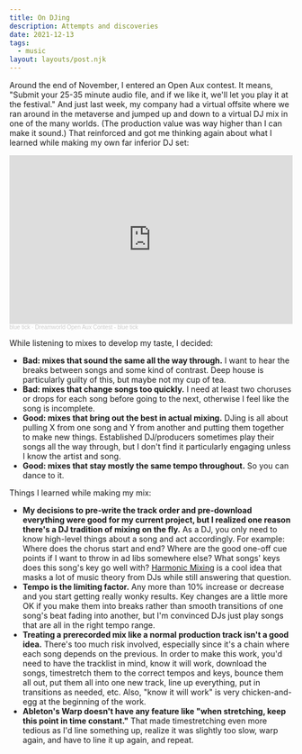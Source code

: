 ```yaml
---
title: On DJing
description: Attempts and discoveries
date: 2021-12-13
tags:
  - music
layout: layouts/post.njk
---
```


Around the end of November, I entered an Open Aux contest. It means, "Submit your 25-35 minute audio file, and if we like it, we'll let you play it at the festival." And just last week, my company had a virtual offsite where we ran around in the metaverse and jumped up and down to a virtual DJ mix in one of the many worlds. (The production value was way higher than I can make it sound.) That reinforced and got me thinking again about what I learned while making my own far inferior DJ set:

<iframe width="100%" height="300" scrolling="no" frameborder="no" allow="autoplay" src="https://w.soundcloud.com/player/?url=https%3A//api.soundcloud.com/tracks/1156703182&color=%23504c4c&auto_play=false&hide_related=true&show_comments=false&show_user=true&show_reposts=false&show_teaser=false&visual=true"></iframe><div style="font-size: 10px; color: #cccccc;line-break: anywhere;word-break: normal;overflow: hidden;white-space: nowrap;text-overflow: ellipsis; font-family: Interstate,Lucida Grande,Lucida Sans Unicode,Lucida Sans,Garuda,Verdana,Tahoma,sans-serif;font-weight: 100;"><a href="https://soundcloud.com/blueticksound" title="blue tick" target="_blank" style="color: #cccccc; text-decoration: none;">blue tick</a> · <a href="https://soundcloud.com/blueticksound/dreamworld-open-aux-contest-blue-tick" title="Dreamworld Open Aux Contest - blue tick" target="_blank" style="color: #cccccc; text-decoration: none;">Dreamworld Open Aux Contest - blue tick</a></div>

While listening to mixes to develop my taste, I decided:
* **Bad: mixes that sound the same all the way through.** I want to hear the breaks between songs and some kind of contrast. Deep house is particularly guilty of this, but maybe not my cup of tea.
* **Bad: mixes that change songs too quickly.** I need at least two choruses or drops for each song before going to the next, otherwise I feel like the song is incomplete.
* **Good: mixes that bring out the best in actual mixing.** DJing is all about pulling X from one song and Y from another and putting them together to make new things. Established DJ/producers sometimes play their songs all the way through, but I don't find it particularly engaging unless I know the artist and song.
* **Good: mixes that stay mostly the same tempo throughout.** So you can dance to it.

Things I learned while making my mix:
* **My decisions to pre-write the track order and pre-download everything were good for my current project, but I realized one reason there's a DJ tradition of mixing on the fly.** As a DJ, you only need to know high-level things about a song and act accordingly. For example: Where does the chorus start and end? Where are the good one-off cue points if I want to throw in ad libs somewhere else? What songs' keys does this song's key go well with? [Harmonic Mixing](https://mixedinkey.com/harmonic-mixing-guide/) is a cool idea that masks a lot of music theory from DJs while still answering that question.
* **Tempo is the limiting factor.** Any more than 10% increase or decrease and you start getting really wonky results. Key changes are a little more OK if you make them into breaks rather than smooth transitions of one song's beat fading into another, but I'm convinced DJs just play songs that are all in the right tempo range.
* **Treating a prerecorded mix like a normal production track isn't a good idea.** There's too much risk involved, especially since it's a chain where each song depends on the previous. In order to make this work, you'd need to have the tracklist in mind, know it will work, download the songs, timestretch them to the correct tempos and keys, bounce them all out, put them all into one new track, line up everything, put in transitions as needed, etc. Also, "know it will work" is very chicken-and-egg at the beginning of the work.
* **Ableton's Warp doesn't have any feature like "when stretching, keep this point in time constant."** That made timestretching even more tedious as I'd line something up, realize it was slightly too slow, warp again, and have to line it up again, and repeat.
